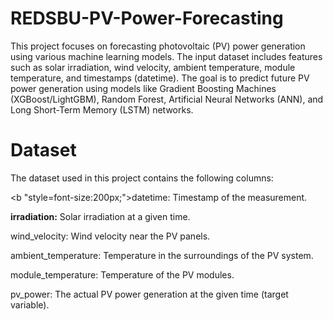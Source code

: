 # REDSBU-PV-Power-Forecasting

This project focuses on forecasting photovoltaic (PV) power generation using various machine learning models. The input dataset includes features such as solar irradiation, wind velocity, ambient temperature, module temperature, and timestamps (datetime). The goal is to predict future PV power generation using models like Gradient Boosting Machines (XGBoost/LightGBM), Random Forest, Artificial Neural Networks (ANN), and Long Short-Term Memory (LSTM) networks.

# Dataset
The dataset used in this project contains the following columns:

<b "style=font-size:200px;">datetime:</b>  Timestamp of the measurement.

<b>irradiation:</b> Solar irradiation at a given time.

wind_velocity: Wind velocity near the PV panels.

ambient_temperature: Temperature in the surroundings of the PV system.

module_temperature: Temperature of the PV modules.

pv_power: The actual PV power generation at the given time (target variable).
